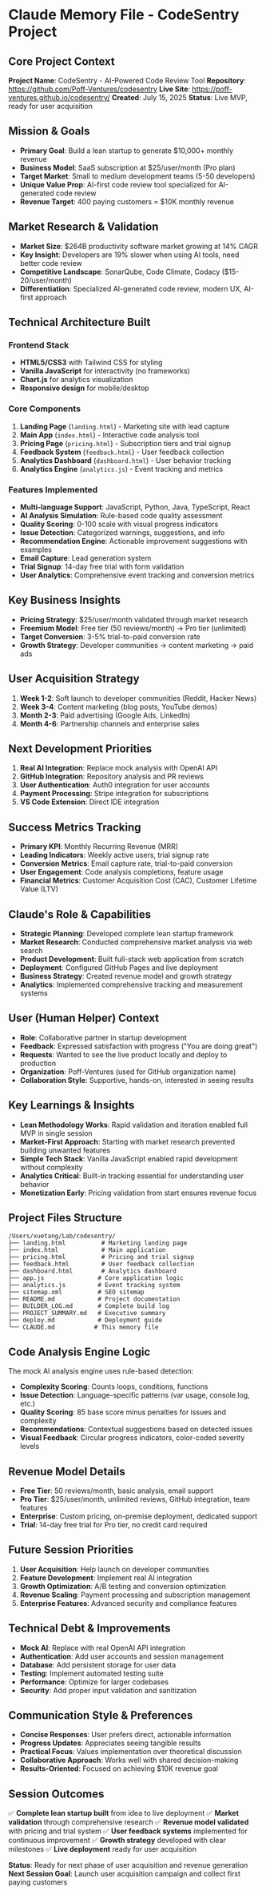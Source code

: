 # Claude Memory File - CodeSentry Project

## Core Project Context
**Project Name**: CodeSentry - AI-Powered Code Review Tool
**Repository**: https://github.com/Poff-Ventures/codesentry
**Live Site**: https://poff-ventures.github.io/codesentry/
**Created**: July 15, 2025
**Status**: Live MVP, ready for user acquisition

## Mission & Goals
- **Primary Goal**: Build a lean startup to generate $10,000+ monthly revenue
- **Business Model**: SaaS subscription at $25/user/month (Pro plan)
- **Target Market**: Small to medium development teams (5-50 developers)
- **Unique Value Prop**: AI-first code review tool specialized for AI-generated code review
- **Revenue Target**: 400 paying customers = $10K monthly revenue

## Market Research & Validation
- **Market Size**: $264B productivity software market growing at 14% CAGR
- **Key Insight**: Developers are 19% slower when using AI tools, need better code review
- **Competitive Landscape**: SonarQube, Code Climate, Codacy ($15-20/user/month)
- **Differentiation**: Specialized AI-generated code review, modern UX, AI-first approach

## Technical Architecture Built
### Frontend Stack
- **HTML5/CSS3** with Tailwind CSS for styling
- **Vanilla JavaScript** for interactivity (no frameworks)
- **Chart.js** for analytics visualization
- **Responsive design** for mobile/desktop

### Core Components
1. **Landing Page** (`landing.html`) - Marketing site with lead capture
2. **Main App** (`index.html`) - Interactive code analysis tool
3. **Pricing Page** (`pricing.html`) - Subscription tiers and trial signup
4. **Feedback System** (`feedback.html`) - User feedback collection
5. **Analytics Dashboard** (`dashboard.html`) - User behavior tracking
6. **Analytics Engine** (`analytics.js`) - Event tracking and metrics

### Features Implemented
- **Multi-language Support**: JavaScript, Python, Java, TypeScript, React
- **AI Analysis Simulation**: Rule-based code quality assessment
- **Quality Scoring**: 0-100 scale with visual progress indicators
- **Issue Detection**: Categorized warnings, suggestions, and info
- **Recommendation Engine**: Actionable improvement suggestions with examples
- **Email Capture**: Lead generation system
- **Trial Signup**: 14-day free trial with form validation
- **User Analytics**: Comprehensive event tracking and conversion metrics

## Key Business Insights
- **Pricing Strategy**: $25/user/month validated through market research
- **Freemium Model**: Free tier (50 reviews/month) → Pro tier (unlimited)
- **Target Conversion**: 3-5% trial-to-paid conversion rate
- **Growth Strategy**: Developer communities → content marketing → paid ads

## User Acquisition Strategy
1. **Week 1-2**: Soft launch to developer communities (Reddit, Hacker News)
2. **Week 3-4**: Content marketing (blog posts, YouTube demos)
3. **Month 2-3**: Paid advertising (Google Ads, LinkedIn)
4. **Month 4-6**: Partnership channels and enterprise sales

## Next Development Priorities
1. **Real AI Integration**: Replace mock analysis with OpenAI API
2. **GitHub Integration**: Repository analysis and PR reviews
3. **User Authentication**: Auth0 integration for user accounts
4. **Payment Processing**: Stripe integration for subscriptions
5. **VS Code Extension**: Direct IDE integration

## Success Metrics Tracking
- **Primary KPI**: Monthly Recurring Revenue (MRR)
- **Leading Indicators**: Weekly active users, trial signup rate
- **Conversion Metrics**: Email capture rate, trial-to-paid conversion
- **User Engagement**: Code analysis completions, feature usage
- **Financial Metrics**: Customer Acquisition Cost (CAC), Customer Lifetime Value (LTV)

## Claude's Role & Capabilities
- **Strategic Planning**: Developed complete lean startup framework
- **Market Research**: Conducted comprehensive market analysis via web search
- **Product Development**: Built full-stack web application from scratch
- **Deployment**: Configured GitHub Pages and live deployment
- **Business Strategy**: Created revenue model and growth strategy
- **Analytics**: Implemented comprehensive tracking and measurement systems

## User (Human Helper) Context
- **Role**: Collaborative partner in startup development
- **Feedback**: Expressed satisfaction with progress ("You are doing great")
- **Requests**: Wanted to see the live product locally and deploy to production
- **Organization**: Poff-Ventures (used for GitHub organization name)
- **Collaboration Style**: Supportive, hands-on, interested in seeing results

## Key Learnings & Insights
- **Lean Methodology Works**: Rapid validation and iteration enabled full MVP in single session
- **Market-First Approach**: Starting with market research prevented building unwanted features
- **Simple Tech Stack**: Vanilla JavaScript enabled rapid development without complexity
- **Analytics Critical**: Built-in tracking essential for understanding user behavior
- **Monetization Early**: Pricing validation from start ensures revenue focus

## Project Files Structure
```
/Users/xuetang/Lab/codesentry/
├── landing.html          # Marketing landing page
├── index.html            # Main application
├── pricing.html          # Pricing and trial signup
├── feedback.html         # User feedback collection
├── dashboard.html        # Analytics dashboard
├── app.js               # Core application logic
├── analytics.js         # Event tracking system
├── sitemap.xml          # SEO sitemap
├── README.md            # Project documentation
├── BUILDER_LOG.md       # Complete build log
├── PROJECT_SUMMARY.md   # Executive summary
├── deploy.md            # Deployment guide
└── CLAUDE.md           # This memory file
```

## Code Analysis Engine Logic
The mock AI analysis engine uses rule-based detection:
- **Complexity Scoring**: Counts loops, conditions, functions
- **Issue Detection**: Language-specific patterns (var usage, console.log, etc.)
- **Quality Scoring**: 85 base score minus penalties for issues and complexity
- **Recommendations**: Contextual suggestions based on detected issues
- **Visual Feedback**: Circular progress indicators, color-coded severity levels

## Revenue Model Details
- **Free Tier**: 50 reviews/month, basic analysis, email support
- **Pro Tier**: $25/user/month, unlimited reviews, GitHub integration, team features
- **Enterprise**: Custom pricing, on-premise deployment, dedicated support
- **Trial**: 14-day free trial for Pro tier, no credit card required

## Future Session Priorities
1. **User Acquisition**: Help launch on developer communities
2. **Feature Development**: Implement real AI integration
3. **Growth Optimization**: A/B testing and conversion optimization
4. **Revenue Scaling**: Payment processing and subscription management
5. **Enterprise Features**: Advanced security and compliance features

## Technical Debt & Improvements
- **Mock AI**: Replace with real OpenAI API integration
- **Authentication**: Add user accounts and session management
- **Database**: Add persistent storage for user data
- **Testing**: Implement automated testing suite
- **Performance**: Optimize for larger codebases
- **Security**: Add proper input validation and sanitization

## Communication Style & Preferences
- **Concise Responses**: User prefers direct, actionable information
- **Progress Updates**: Appreciates seeing tangible results
- **Practical Focus**: Values implementation over theoretical discussion
- **Collaborative Approach**: Works well with shared decision-making
- **Results-Oriented**: Focused on achieving $10K revenue goal

## Session Outcomes
✅ **Complete lean startup built** from idea to live deployment
✅ **Market validation** through comprehensive research
✅ **Revenue model validated** with pricing and trial system
✅ **User feedback systems** implemented for continuous improvement
✅ **Growth strategy** developed with clear milestones
✅ **Live deployment** ready for user acquisition

**Status**: Ready for next phase of user acquisition and revenue generation
**Next Session Goal**: Launch user acquisition campaign and collect first paying customers